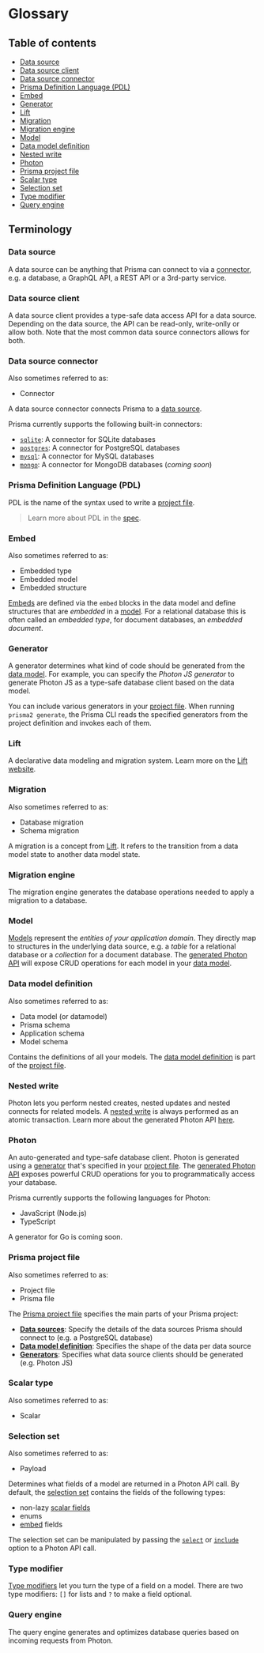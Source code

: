 # Glossary


<!-- ### Composite model

A composite model is a model that doesn't directly map to a structure (e.g. a _table_ or a _collection_) in the underlying data source. Instead, it's composed out of multiple parts from the underlying database. -->

## Table of contents

- [Data source]()
- [Data source client]()
- [Data source connector](#data-source-connector)
- [Prisma Definition Language (PDL)](#prisma-definition-language-pdl)
- [Embed](#embed)
- [Generator](#generator)
- [Lift](#lift)
- [Migration](#migration)
- [Migration engine](#migration-engine)
- [Model](#model)
- [Data model definition](#data-model-definition)
- [Nested write](#nested-write)
- [Photon](#photon)
- [Prisma project file](#prisma-project-file)
- [Scalar type](#scalar-type)
- [Selection set](#selection-set)
- [Type modifier](#type-modifier)
- [Query engine](#query-engine)

## Terminology

### Data source

A data source can be anything that Prisma can connect to via a [connector](#data-source-connector), e.g. a database, a GraphQL API, a REST API or a 3rd-party service.

### Data source client

A data source client provides a type-safe data access API for a data source. Depending on the data source, the API can be read-only, write-onlly or allow both. Note that the most common data source connectors allows for both.

### Data source connector

Also sometimes referred to as:

- Connector

A data source connector connects Prisma to a [data source](#data-source). 

Prisma currently supports the following built-in connectors:

- [`sqlite`](./core/connectors/sqlite.md): A connector for SQLite databases
- [`postgres`](./core/connectors/postgres.md): A connector for PostgreSQL databases
- [`mysql`](./core/connectors/mysql.md): A connector for MySQL databases
- [`mongo`](./core/connectors/mongo.md): A connector for MongoDB databases (_coming soon_)

### Prisma Definition Language (PDL)

PDL is the name of the syntax used to write a [project file](#prisma-project-file).

> Learn more about PDL in the [spec](https://github.com/prisma/rfcs/blob/0002-datamodel-2/text/0002-datamodel.md).

### Embed

Also sometimes referred to as:

- Embedded type
- Embedded model
- Embedded structure

[Embeds](./data-modeling.md#embeds) are defined via the `embed` blocks in the data model and define structures that are _embedded_ in a [model](#model). For a relational database this is often called an _embedded type_, for document databases, an _embedded document_.  

### Generator

A generator determines what kind of code should be generated from the [data model](#data-model-definition). For example, you can specify the _Photon JS generator_ to generate Photon JS as a type-safe database client based on the data model.

You can include various generators in your [project file](#prisma-project-file). When running `prisma2 generate`, the Prisma CLI reads the specified generators from the project definition and invokes each of them.

### Lift

A declarative data modeling and migration system. Learn more on the [Lift website](https://lift.prisma.io/).

### Migration

Also sometimes referred to as:

- Database migration
- Schema migration

A migration is a concept from [Lift](#lift). It refers to the transition from a data model state to another data model state. 

### Migration engine

The migration engine generates the database operations needed to apply a migration to a database.

### Model

[Models](./data-modeling.md#models) represent the _entities of your application domain_. They directly map to structures in the underlying data source, e.g. a _table_ for a relational database or a _collection_ for a document database. The [generated Photon API](./photon/api.md) will expose CRUD operations for each model in your [data model](#data-model-definition).

### Data model definition

Also sometimes referred to as: 

- Data model (or datamodel)
- Prisma schema
- Application schema
- Model schema

Contains the definitions of all your models. The [data model definition](./data-modeling.md#data-model-definition) is part of the [project file](#prisma-project-file).

### Nested write

Photon lets you perform nested creates, nested updates and nested connects for related models. A [nested write](./relations.md#nested-writes) is always performed as an atomic transaction. Learn more about the generated Photon API [here](./photon/api.md).

### Photon

An auto-generated and type-safe database client. Photon is generated using a [generator](#generator) that's specified in your [project file](#prisma-project-file). The [generated Photon API](./photon/api.md) exposes powerful CRUD operations for you to programmatically access your database.

Prisma currently supports the following languages for Photon:

- JavaScript (Node.js)
- TypeScript

A generator for Go is coming soon.

### Prisma project file

Also sometimes referred to as:

- Project file
- Prisma file

The [Prisma project file](./prisma-project-file.md) specifies the main parts of your Prisma project:

- [**Data sources**](#data-source): Specify the details of the data sources Prisma should connect to (e.g. a PostgreSQL database)
- [**Data model definition**](#data-model-definition): Specifies the shape of the data per data source
- [**Generators**](#generator): Specifies what data source clients should be generated (e.g. Photon JS)

### Scalar type

Also sometimes referred to as: 

- Scalar

### Selection set

Also sometimes referred to as: 

- Payload

Determines what fields of a model are returned in a Photon API call. By default, the [selection set](./photon/api.md#selection-sets) contains the fields of the following types:

- non-lazy [scalar fields](./data-modeling.md#scalar-types)
- enums
- [embed](./data-modeling.md#embeds) fields

The selection set can be manipulated by passing the [`select`](./photon/api.md#select-exclusively-via-select) or [`include`](./photon/api.md#include-additionally-via-include) option to a Photon API call.

### Type modifier

[Type modifiers](./data-modeling.md#type-modifiers) let you turn the type of a field on a model. There are two type modifiers: `[]` for lists and `?` to make a field optional. 

### Query engine

The query engine generates and optimizes database queries based on incoming requests from Photon. 
